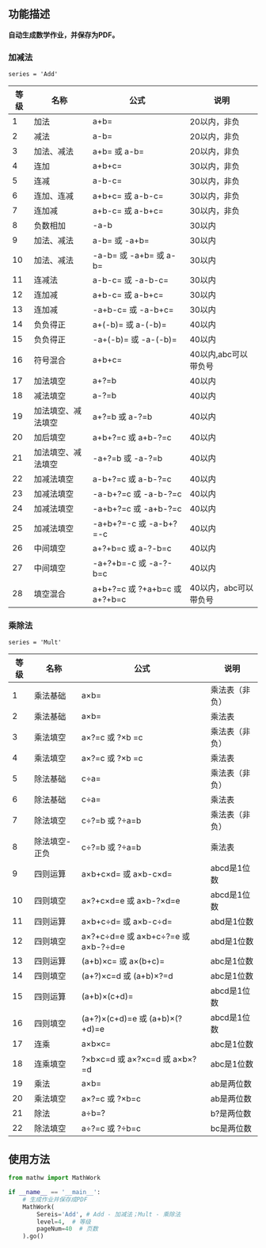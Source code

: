 ## 功能描述

**自动生成数学作业，并保存为PDF。**

### 加减法

`series = 'Add'`

| 等级 | 名称               | 公式                          | 说明                  |
| ---- | ------------------ | ----------------------------- | --------------------- |
| 1    | 加法               | a+b=                          | 20以内，非负          |
| 2    | 减法               | a-b=                          | 20以内，非负          |
| 3    | 加法、减法         | a+b= 或 a-b=                  | 20以内，非负          |
| 4    | 连加               | a+b+c=                        | 30以内，非负          |
| 5    | 连减               | a-b-c=                        | 30以内，非负          |
| 6    | 连加、连减         | a+b+c= 或 a-b-c=              | 30以内，非负          |
| 7    | 连加减             | a+b-c= 或 a-b+c=              | 30以内，非负          |
| 8    | 负数相加           | -a-b                          | 30以内                |
| 9    | 加法、减法         | a-b= 或 -a+b=                 | 30以内                |
| 10   | 加法、减法         | -a-b= 或 -a+b= 或 a-b=        | 30以内                |
| 11   | 连减法             | a-b-c= 或 -a-b-c=             | 30以内                |
| 12   | 连加减             | a+b-c= 或 a-b+c=              | 30以内                |
| 13   | 连加减             | -a+b-c= 或 -a-b+c=            | 30以内                |
| 14   | 负负得正           | a+(-b)= 或 a-(-b)=            | 40以内                |
| 15   | 负负得正           | -a+(-b)= 或 -a-(-b)=          | 40以内                |
| 16   | 符号混合           | a+b+c=                        | 40以内,abc可以带负号  |
| 17   | 加法填空           | a+?=b                         | 40以内                |
| 18   | 减法填空           | a-?=b                         | 40以内                |
| 19   | 加法填空、减法填空 | a+?=b 或 a-?=b                | 40以内                |
| 20   | 加后填空           | a+b+?=c 或 a+b-?=c            | 40以内                |
| 21   | 加法填空、减法填空 | -a+?=b 或 -a-?=b              | 40以内                |
| 22   | 加减法填空         | a-b+?=c 或 a-b-?=c            | 40以内                |
| 23   | 加减法填空         | -a-b+?=c 或 -a-b-?=c          | 40以内                |
| 24   | 加减法填空         | -a+b+?=c 或 -a+b-?=c          | 40以内                |
| 25   | 加减法填空         | -a+b+?=-c 或 -a-b+?=-c        | 40以内                |
| 26   | 中间填空           | a+?+b=c 或 a-?-b=c            | 40以内                |
| 27   | 中间填空           | -a+?+b=-c 或 -a-?-b=c         | 40以内                |
| 28   | 填空混合           | a+b+?=c 或 ?+a+b=c 或 a+?+b=c | 40以内，abc可以带负号 |

### 乘除法

`series = 'Mult'`

| 等级 | 名称          | 公式                                | 说明           |
| ---- | ------------- | ----------------------------------- | -------------- |
| 1    | 乘法基础      | a×b=                                | 乘法表（非负） |
| 2    | 乘法基础      | a×b=                                | 乘法表         |
| 3    | 乘法填空      | a×?=c 或 ?×b =c                     | 乘法表（非负） |
| 4    | 乘法填空      | a×?=c 或 ?×b =c                     | 乘法表         |
| 5    | 除法基础      | c÷a=                                | 乘法表（非负） |
| 6    | 除法基础      | c÷a=                                | 乘法表         |
| 7    | 除法填空      | c÷?=b 或 ?÷a=b                      | 乘法表（非负） |
| 8    | 除法填空-正负 | c÷?=b 或 ?÷a=b                      | 乘法表         |
| 9    | 四则运算      | a×b+c×d= 或 a×b-c×d=                | abcd是1位数    |
| 10   | 四则填空      | a×?+c×d=e 或 a×b-?×d=e              | abcd是1位数    |
| 11   | 四则运算      | a×b+c÷d= 或 a×b-c÷d=                | abd是1位数     |
| 12   | 四则填空      | a×?+c÷d=e 或 a×b+c÷?=e 或 a×b-?÷d=e | abd是1位数     |
| 13   | 四则运算      | (a+b)×c= 或 a×(b+c)=                | abc是1位数     |
| 14   | 四则填空      | (a+?)×c=d 或 (a+b)×?=d              | abc是1位数     |
| 15   | 四则运算      | (a+b)×(c+d)=                        | abcd是1位数    |
| 16   | 四则填空      | (a+?)×(c+d)=e 或 (a+b)×(?+d)=e      | abcd是1位数    |
| 17   | 连乘          | a×b×c=                              | abc是1位数     |
| 18   | 连乘填空      | ?×b×c=d 或 a×?×c=d 或 a×b×?=d       | abc是1位数     |
| 19   | 乘法          | a×b=                                | ab是两位数     |
| 20   | 乘法填空      | a×?=c 或 ?×b=c                      | ab是两位数     |
| 21   | 除法          | a÷b=?                               | b?是两位数     |
| 22   | 除法填空      | a÷?=c 或 ?÷b=c                      | bc是两位数     |

## 使用方法

```python
from mathw import MathWork

if __name__ == '__main__':
    # 生成作业并保存成PDF
    MathWork(
        Sereis='Add', # Add - 加减法；Mult - 乘除法
        level=4,  # 等级
        pageNum=40  # 页数
    ).go()
```